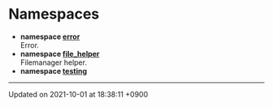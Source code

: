 

# Namespaces




* **namespace [error](/Namespaces/error)** <br>Error. 
* **namespace [file_helper](/Namespaces/file_helper)** <br>Filemanager helper. 
* **namespace [testing](/Namespaces/testing)** 



-------------------------------

Updated on 2021-10-01 at 18:38:11 +0900
